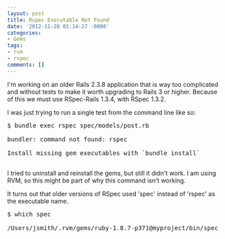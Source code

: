```yaml
---
layout: post
title: Rspec Executable Not Found
date: '2012-11-28 01:14:27 -0800'
categories:
- Gems
tags:
- rvm
- rspec
comments: []
---
```

<p>I'm working on an older Rails 2.3.8 application that is way too complicated and without tests to make it worth upgrading to Rails 3 or higher. Because of this we must use RSpec-Rails 1.3.4, with RSpec 1.3.2.</p>
<p>I was just trying to run a single test from the command line like so:</p>
<pre class="brush:shell">
$ bundle exec rspec spec/models/post.rb<br />
bundler: command not found: rspec<br />
Install missing gem executables with `bundle install`<br />
</pre></p>
<p>I tried to uninstall and reinstall the gems, but still it didn't work. I am using RVM, so this might be part of why this command isn't working.</p>
<p>It turns out that older versions of RSpec used 'spec' instead of 'rspec' as the executable name.</p>
<pre class="brush:shell">
$ which spec<br />
/Users/jsmith/.rvm/gems/ruby-1.8.7-p371@myproject/bin/spec<br />
</pre></p>
